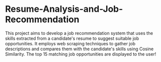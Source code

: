 # Resume-Analysis-and-Job-Recommendation
This project aims to develop a job recommendation system that uses the skills extracted from a candidate's resume to suggest suitable job opportunities. It employs web scraping techniques to gather job descriptions and compares them with the candidate's skills using Cosine Similarity. The top 15 matching job opportunities are displayed to the user!
